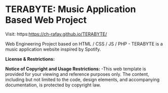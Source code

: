 # TERABYTE: Music Application Based Web Project

Visit: https:https://ch-rafay.github.io/TERABYTE/

Web Engineering Project based on HTML / CSS / JS / PHP - TERABYTE is a music application website inspired by Spotify.



**License & Restrictions:**

**Notice of Copyright and Usage Restrictions:**
-This web template is provided for your viewing and reference purposes only. The content, including but not limited to the code, design elements, and accompanying documentation, is protected by copyright law.

